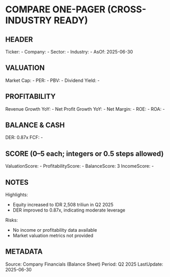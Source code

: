 # COMPARE ONE-PAGER (CROSS-INDUSTRY READY)

## HEADER
Ticker: -
Company: -
Sector: -
Industry: -
AsOf: 2025-06-30

## VALUATION
Market Cap: -
PER: -
PBV: -
Dividend Yield: -

## PROFITABILITY
Revenue Growth YoY: -
Net Profit Growth YoY: -
Net Margin: -
ROE: -
ROA: -

## BALANCE & CASH
DER: 0.87x
FCF: -

## SCORE (0–5 each; integers or 0.5 steps allowed)
ValuationScore: -
ProfitabilityScore: -
BalanceScore: 3
IncomeScore: -

## NOTES
Highlights:
- Equity increased to IDR 2,508 triliun in Q2 2025
- DER improved to 0.87x, indicating moderate leverage

Risks:
- No income or profitability data available
- Market valuation metrics not provided

## METADATA
Source: Company Financials (Balance Sheet)
Period: Q2 2025
LastUpdate: 2025-06-30